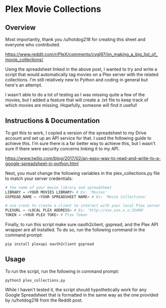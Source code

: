 Plex Movie Collections
=====================

Overview
--------
Most importantly, thank you /u/hotdog218 for creating this sheet and everyone who contributed. 

https://www.reddit.com/r/PleX/comments/cvgl97/im_making_a_big_list_of_movie_collections/

Using the spreadsheet linked in the above post, I wanted to try and write a script that would automatically tag movies on a Plex server with the related collections. I'm still relatively new to Python and coding in general but here's an attempt. 

I wasn't able to do a lot of testing as I was missing quite a few of the movies, but I added a feature that will create a .txt file to keep track of which movies are missing. Hopefully, someone will find it useful!

Instructions & Documentation
----------------------------
To get this to work, I copied a version of the spreadsheet to my Drive account and set up an API service for that. I used the following guide to achieve this. I'm sure there is a far better way to achieve this, but I wasn't sure if there were security concerns linking it to my API.

https://www.twilio.com/blog/2017/02/an-easy-way-to-read-and-write-to-a-google-spreadsheet-in-python.html

Next, you must change the following variables in the plex_collections.py file to match your server credentials:

``` python
# the name of your movie library and spreadsheet
LIBRARY = <YOUR MOVIES LIBRARY> # Ex: 'Movies'
GSPREAD_NAME = <YOUR SPREADSHEET NAME> # Ex: 'Movie Collections'

# use creds to create a client to interact with your local Plex server
PLEXURL = <LOCAL PLEX ADDRESS> # Ex: 'http://xxx.xxx.x.x:32400'
TOKEN = <YOUR PLEX TOKE> # Plex Token
```

Finally, to run this script make sure oauth2client, gspread, and the Plex API wrapper are all installed. To do so, run the following command in the command prompt:

```
pip install plexapi oauth2client gspread
```

Usage
-----
To run the script, run the following in command prompt:

```
python3 plex_collections.py
```

While I haven't tested it, the script should hypothetically work for any Google Spreadsheet that is formatted in the same way as the one provided by /u/hotdog218 from the Reddit post.
